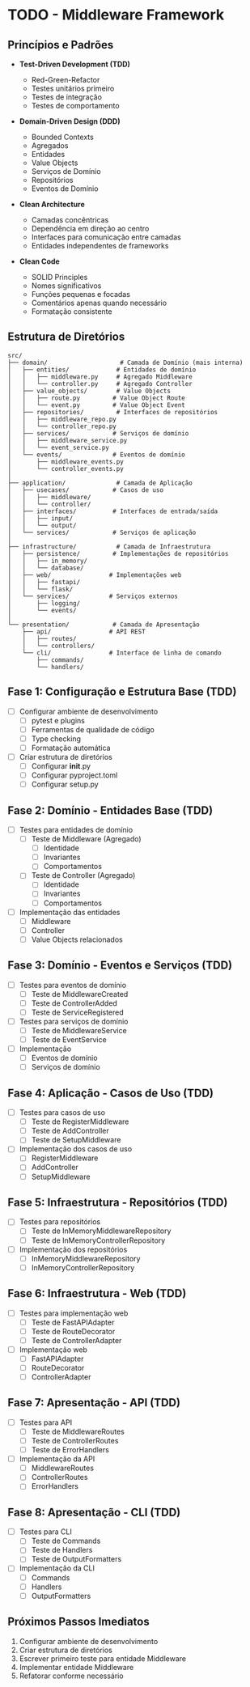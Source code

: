 # TODO - Middleware Framework

## Princípios e Padrões
- **Test-Driven Development (TDD)**
  - Red-Green-Refactor
  - Testes unitários primeiro
  - Testes de integração
  - Testes de comportamento

- **Domain-Driven Design (DDD)**
  - Bounded Contexts
  - Agregados
  - Entidades
  - Value Objects
  - Serviços de Domínio
  - Repositórios
  - Eventos de Domínio

- **Clean Architecture**
  - Camadas concêntricas
  - Dependência em direção ao centro
  - Interfaces para comunicação entre camadas
  - Entidades independentes de frameworks

- **Clean Code**
  - SOLID Principles
  - Nomes significativos
  - Funções pequenas e focadas
  - Comentários apenas quando necessário
  - Formatação consistente

## Estrutura de Diretórios
```
src/
├── domain/                    # Camada de Domínio (mais interna)
│   ├── entities/             # Entidades de domínio
│   │   ├── middleware.py     # Agregado Middleware
│   │   └── controller.py     # Agregado Controller
│   ├── value_objects/        # Value Objects
│   │   ├── route.py         # Value Object Route
│   │   └── event.py         # Value Object Event
│   ├── repositories/         # Interfaces de repositórios
│   │   ├── middleware_repo.py
│   │   └── controller_repo.py
│   ├── services/            # Serviços de domínio
│   │   ├── middleware_service.py
│   │   └── event_service.py
│   └── events/              # Eventos de domínio
│       ├── middleware_events.py
│       └── controller_events.py
│
├── application/              # Camada de Aplicação
│   ├── usecases/            # Casos de uso
│   │   ├── middleware/
│   │   └── controller/
│   ├── interfaces/          # Interfaces de entrada/saída
│   │   ├── input/
│   │   └── output/
│   └── services/            # Serviços de aplicação
│
├── infrastructure/           # Camada de Infraestrutura
│   ├── persistence/         # Implementações de repositórios
│   │   ├── in_memory/
│   │   └── database/
│   ├── web/                # Implementações web
│   │   ├── fastapi/
│   │   └── flask/
│   └── services/           # Serviços externos
│       ├── logging/
│       └── events/
│
└── presentation/            # Camada de Apresentação
    ├── api/                # API REST
    │   ├── routes/
    │   └── controllers/
    └── cli/                # Interface de linha de comando
        ├── commands/
        └── handlers/
```

## Fase 1: Configuração e Estrutura Base (TDD)
- [ ] Configurar ambiente de desenvolvimento
  - [ ] pytest e plugins
  - [ ] Ferramentas de qualidade de código
  - [ ] Type checking
  - [ ] Formatação automática

- [ ] Criar estrutura de diretórios
  - [ ] Configurar __init__.py
  - [ ] Configurar pyproject.toml
  - [ ] Configurar setup.py

## Fase 2: Domínio - Entidades Base (TDD)
- [ ] Testes para entidades de domínio
  - [ ] Teste de Middleware (Agregado)
    - [ ] Identidade
    - [ ] Invariantes
    - [ ] Comportamentos
  - [ ] Teste de Controller (Agregado)
    - [ ] Identidade
    - [ ] Invariantes
    - [ ] Comportamentos

- [ ] Implementação das entidades
  - [ ] Middleware
  - [ ] Controller
  - [ ] Value Objects relacionados

## Fase 3: Domínio - Eventos e Serviços (TDD)
- [ ] Testes para eventos de domínio
  - [ ] Teste de MiddlewareCreated
  - [ ] Teste de ControllerAdded
  - [ ] Teste de ServiceRegistered

- [ ] Testes para serviços de domínio
  - [ ] Teste de MiddlewareService
  - [ ] Teste de EventService

- [ ] Implementação
  - [ ] Eventos de domínio
  - [ ] Serviços de domínio

## Fase 4: Aplicação - Casos de Uso (TDD)
- [ ] Testes para casos de uso
  - [ ] Teste de RegisterMiddleware
  - [ ] Teste de AddController
  - [ ] Teste de SetupMiddleware

- [ ] Implementação dos casos de uso
  - [ ] RegisterMiddleware
  - [ ] AddController
  - [ ] SetupMiddleware

## Fase 5: Infraestrutura - Repositórios (TDD)
- [ ] Testes para repositórios
  - [ ] Teste de InMemoryMiddlewareRepository
  - [ ] Teste de InMemoryControllerRepository

- [ ] Implementação dos repositórios
  - [ ] InMemoryMiddlewareRepository
  - [ ] InMemoryControllerRepository

## Fase 6: Infraestrutura - Web (TDD)
- [ ] Testes para implementação web
  - [ ] Teste de FastAPIAdapter
  - [ ] Teste de RouteDecorator
  - [ ] Teste de ControllerAdapter

- [ ] Implementação web
  - [ ] FastAPIAdapter
  - [ ] RouteDecorator
  - [ ] ControllerAdapter

## Fase 7: Apresentação - API (TDD)
- [ ] Testes para API
  - [ ] Teste de MiddlewareRoutes
  - [ ] Teste de ControllerRoutes
  - [ ] Teste de ErrorHandlers

- [ ] Implementação da API
  - [ ] MiddlewareRoutes
  - [ ] ControllerRoutes
  - [ ] ErrorHandlers

## Fase 8: Apresentação - CLI (TDD)
- [ ] Testes para CLI
  - [ ] Teste de Commands
  - [ ] Teste de Handlers
  - [ ] Teste de OutputFormatters

- [ ] Implementação da CLI
  - [ ] Commands
  - [ ] Handlers
  - [ ] OutputFormatters

## Próximos Passos Imediatos
1. Configurar ambiente de desenvolvimento
2. Criar estrutura de diretórios
3. Escrever primeiro teste para entidade Middleware
4. Implementar entidade Middleware
5. Refatorar conforme necessário
